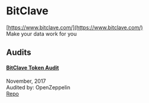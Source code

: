 
# BitClave
  
[https://www.bitclave.com/](https://www.bitclave.com/)<br>
Make your data work for you


## Audits



#### [BitClave Token Audit](https://blog.openzeppelin.com/bitclave-token-audit-570b0c664eb0/)

November, 2017<br>
Audited by: OpenZeppelin<br>
[Repo](https://github.com/bitclave/crowdsale/tree/057357fecbcc00c9a6cf96831d71d94fb7a13f03/contracts)
      

  



